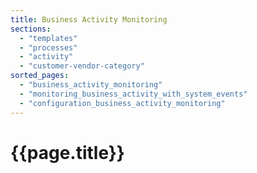 ```yaml
---
title: Business Activity Monitoring
sections:
  - "templates"
  - "processes"
  - "activity"
  - "customer-vendor-category"
sorted_pages:
  - "business_activity_monitoring"
  - "monitoring_business_activity_with_system_events"
  - "configuration_business_activity_monitoring"
---
```

# {{page.title}}
